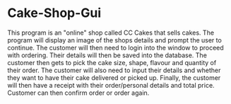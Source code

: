 # Cake-Shop-Gui
This program is an "online" shop called CC Cakes that sells cakes. 
The program will display an image of the shops details and prompt the user to continue.
The customer will then need to login into the window to proceed with ordering. Their details will then be saved into the database.
The customer then gets to pick the cake size, shape, flavour and quantity of their order. 
The customer will also need to input their details and whether they want to have their cake delivered or picked up.
Finally, the customer will then have a receipt with their order/personal details and total price. 
Customer can then confirm order or order again. 
